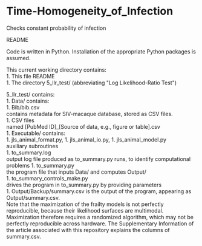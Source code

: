 # Time-Homogeneity_of_Infection
Checks constant probability of infection

README

Code is written in Python.
Installation of the appropriate Python packages is assumed.

This current working directory contains:  
    1. This file README  
    1. The directory 5_llr_test/ (abbreviating "Log Likelihood-Ratio Test")  

5_llr_test/ contains:  
    1. Data/ contains:  
        1. Bib/bib.csv  
            contains metadata for SIV-macaque database, stored as CSV files.  
        1. CSV files  
            named [PubMed ID]_[Source of data, e.g., figure or table].csv  
    1. Executable/ contains:  
        1. jls_animal_format.py, 1. jls_animal_io.py, 1. jls_animal_model.py  
            auxiliary subroutines  
        1. to_summary.log  
            output log file produced as to_summary.py runs, to identify computational problems 
        1. to_summary.py  
            the program file that inputs Data/ and computes Output/  
        1. to_summary_controls_make.py  
            drives the program in to_summary.py by providing parameters  
    1. Output/Backup/summary.csv is the output of the program, appearing as Output/summary.csv.  
        Note that the maximization of the frailty models is not perfectly reproducible, 
        because their likelihood surfaces are multimodal. Maximization therefore requires a 
        randomized algorithm, which may not be perfectly reproducible across hardware. The
        Supplementary Information of the article associated with this repository explains the 
        columns of summary.csv.
        
